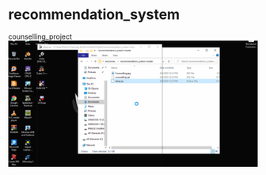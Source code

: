 # recommendation_system
counselling_project
![](https://raw.githubusercontent.com/nns15899/recommendation_system/master/counselling2.gif)
